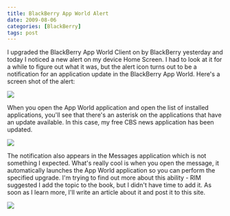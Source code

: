 ```yaml
---
title: BlackBerry App World Alert
date: 2009-08-06
categories: [BlackBerry]
tags: post
---
```


I upgraded the BlackBerry App World Client on by BlackBerry yesterday and today I noticed a new alert on my device Home Screen. I had to look at it for a while to figure out what it was, but the alert icon turns out to be a notification for an application update in the BlackBerry App World. Here's a screen shot of the alert:

![](images/stories/appworld01.jpg)

When you open the App World application and open the list of installed applications, you'll see that there's an asterisk on the applications that have an update available. In this case, my free CBS news application has been updated.

![](images/stories/appworld02.jpg)

The notification also appears in the Messages application which is not something I expected. What's really cool is when you open the message, it automatically launches the App World application so you can perform the specified upgrade. I'm trying to find out more about this ability - RIM suggested I add the topic to the book, but I didn't have time to add it. As soon as I learn more, I'll write an article about it and post it to this site.

![](images/stories/appworld03.jpg)